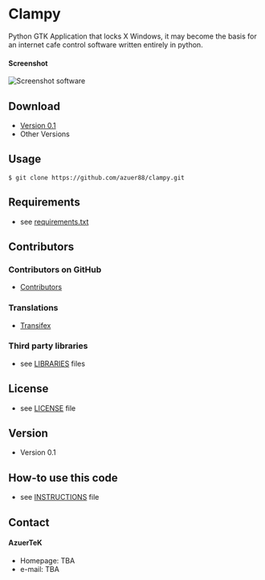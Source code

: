 Clampy
======
Python GTK Application that locks X Windows, it may become the basis for an internet cafe control software written entirely in python.

#### Screenshot
![Screenshot software](http://url/screenshot-software.png "screenshot software")

## Download
* [Version 0.1](https://github.com/azuer88/clampy/archive/master.zip)
* Other Versions

## Usage
```
$ git clone https://github.com/azuer88/clampy.git
```

## Requirements
* see [requirements.txt](https://github.com/azuer88/clampy/requirements.txt)

## Contributors

### Contributors on GitHub
* [Contributors](https://github.com/azuer88/clampy/graphs/contributors)

### Translations
* [Transifex](https://www.transifex.com/projects/p/cerberus/)

### Third party libraries
* see [LIBRARIES](https://github.com/azuer88/clampy/blob/master/LIBRARIES.md) files

## License 
* see [LICENSE](https://github.com/azuer88/clampy/blob/master/LICENSE.md) file

## Version 
* Version 0.1

## How-to use this code
* see [INSTRUCTIONS](https://github.com/azuer88/clampy/blob/master/INSTRUCTIONS.md) file

## Contact
#### AzuerTeK
* Homepage: TBA
* e-mail: TBA

